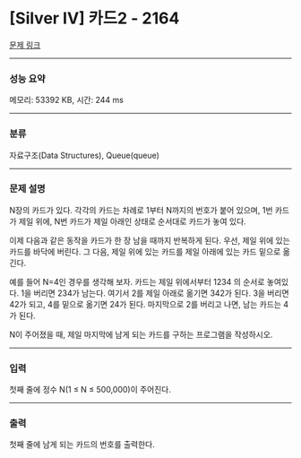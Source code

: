 # [Silver IV] 카드2 - 2164

[문제 링크](https://www.acmicpc.net/problem/2164) 

---
### 성능 요약
메모리: 53392 KB, 시간: 244 ms

---
### 분류
자료구조(Data Structures), Queue(queue)

---
### 문제 설명
<p>N장의 카드가 있다. 각각의 카드는 차례로 1부터 N까지의 번호가 붙어 있으며, 1번 카드가 제일 위에, N번 카드가 제일 아래인 상태로 순서대로 카드가 놓여 있다.

이제 다음과 같은 동작을 카드가 한 장 남을 때까지 반복하게 된다. 우선, 제일 위에 있는 카드를 바닥에 버린다. 그 다음, 제일 위에 있는 카드를 제일 아래에 있는 카드 밑으로 옮긴다.

예를 들어 N=4인 경우를 생각해 보자. 카드는 제일 위에서부터 1234 의 순서로 놓여있다. 1을 버리면 234가 남는다. 여기서 2를 제일 아래로 옮기면 342가 된다. 3을 버리면 42가 되고, 4를 밑으로 옮기면 24가 된다. 마지막으로 2를 버리고 나면, 남는 카드는 4가 된다.

N이 주어졌을 때, 제일 마지막에 남게 되는 카드를 구하는 프로그램을 작성하시오.</p>

---
### 입력
<p>첫째 줄에 정수 N(1 ≤ N ≤ 500,000)이 주어진다.</p>

---
### 출력 
 <p>첫째 줄에 남게 되는 카드의 번호를 출력한다.</p>
